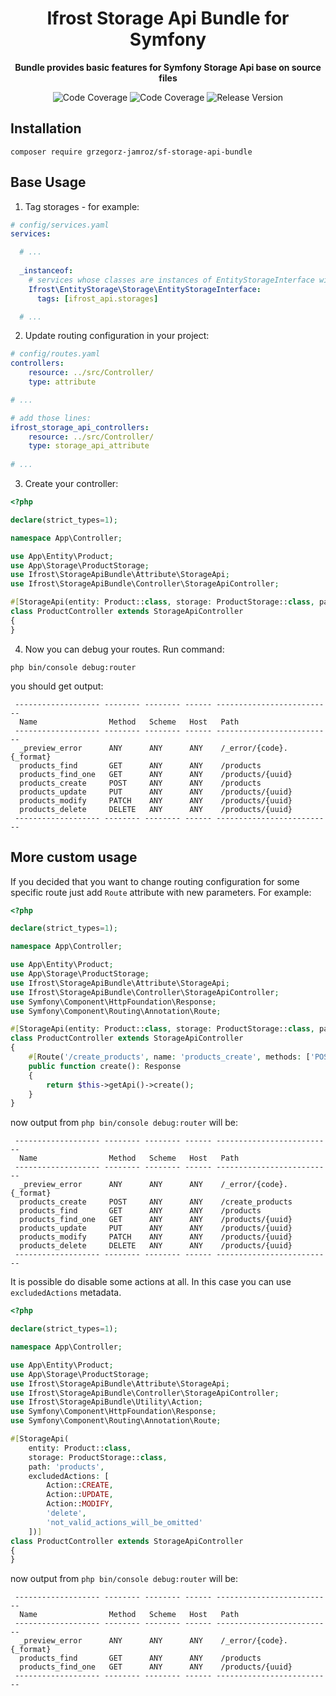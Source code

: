 <h1 align="center">Ifrost Storage Api Bundle for Symfony</h1>

<p align="center">
    <strong>Bundle provides basic features for Symfony Storage Api base on source files</strong>
</p>

<p align="center">
    <img src="https://img.shields.io/badge/php->=8.1-blue?colorB=%238892BF" alt="Code Coverage">  
    <img src="https://img.shields.io/badge/coverage-100%25-brightgreen" alt="Code Coverage">   
    <img src="https://img.shields.io/badge/release-v6.1.5-blue" alt="Release Version">   
</p>

## Installation

```
composer require grzegorz-jamroz/sf-storage-api-bundle
```

## Base Usage
1. Tag storages - for example:

```yaml
# config/services.yaml
services:

  # ...
  
  _instanceof:
    # services whose classes are instances of EntityStorageInterface will be tagged automatically
    Ifrost\EntityStorage\Storage\EntityStorageInterface:
      tags: [ifrost_api.storages]

  # ...
```

2. Update routing configuration in your project:

```yaml
# config/routes.yaml
controllers:
    resource: ../src/Controller/
    type: attribute

# ...

# add those lines:
ifrost_storage_api_controllers:
    resource: ../src/Controller/
    type: storage_api_attribute
    
# ...
```

3. Create your controller:

```php
<?php

declare(strict_types=1);

namespace App\Controller;

use App\Entity\Product;
use App\Storage\ProductStorage;
use Ifrost\StorageApiBundle\Attribute\StorageApi;
use Ifrost\StorageApiBundle\Controller\StorageApiController;

#[StorageApi(entity: Product::class, storage: ProductStorage::class, path: 'products')]
class ProductController extends StorageApiController
{
}
```

4. Now you can debug your routes. Run command:

```
php bin/console debug:router
```

you should get output:

```
 ------------------- -------- -------- ------ -------------------------- 
  Name                Method   Scheme   Host   Path                      
 ------------------- -------- -------- ------ -------------------------- 
  _preview_error      ANY      ANY      ANY    /_error/{code}.{_format}  
  products_find       GET      ANY      ANY    /products                 
  products_find_one   GET      ANY      ANY    /products/{uuid}          
  products_create     POST     ANY      ANY    /products                 
  products_update     PUT      ANY      ANY    /products/{uuid}          
  products_modify     PATCH    ANY      ANY    /products/{uuid}          
  products_delete     DELETE   ANY      ANY    /products/{uuid}          
 ------------------- -------- -------- ------ -------------------------- 
```

## More custom usage

If you decided that you want to change routing configuration for some specific route just add `Route` attribute with new parameters. For example:

```php
<?php

declare(strict_types=1);

namespace App\Controller;

use App\Entity\Product;
use App\Storage\ProductStorage;
use Ifrost\StorageApiBundle\Attribute\StorageApi;
use Ifrost\StorageApiBundle\Controller\StorageApiController;
use Symfony\Component\HttpFoundation\Response;
use Symfony\Component\Routing\Annotation\Route;

#[StorageApi(entity: Product::class, storage: ProductStorage::class, path: 'products')]
class ProductController extends StorageApiController
{
    #[Route('/create_products', name: 'products_create', methods: ['POST'])]
    public function create(): Response
    {
        return $this->getApi()->create();
    }
}
```

now output from `php bin/console debug:router` will be:

```
 ------------------- -------- -------- ------ -------------------------- 
  Name                Method   Scheme   Host   Path                      
 ------------------- -------- -------- ------ -------------------------- 
  _preview_error      ANY      ANY      ANY    /_error/{code}.{_format}  
  products_create     POST     ANY      ANY    /create_products          
  products_find       GET      ANY      ANY    /products                 
  products_find_one   GET      ANY      ANY    /products/{uuid}          
  products_update     PUT      ANY      ANY    /products/{uuid}          
  products_modify     PATCH    ANY      ANY    /products/{uuid}          
  products_delete     DELETE   ANY      ANY    /products/{uuid}          
 ------------------- -------- -------- ------ -------------------------- 
```

It is possible do disable some actions at all. In this case you can use `excludedActions` metadata.

```php
<?php

declare(strict_types=1);

namespace App\Controller;

use App\Entity\Product;
use App\Storage\ProductStorage;
use Ifrost\StorageApiBundle\Attribute\StorageApi;
use Ifrost\StorageApiBundle\Controller\StorageApiController;
use Ifrost\StorageApiBundle\Utility\Action;
use Symfony\Component\HttpFoundation\Response;
use Symfony\Component\Routing\Annotation\Route;

#[StorageApi(
    entity: Product::class,
    storage: ProductStorage::class,
    path: 'products',
    excludedActions: [
        Action::CREATE,
        Action::UPDATE,
        Action::MODIFY,
        'delete',
        'not_valid_actions_will_be_omitted'
    ])]
class ProductController extends StorageApiController
{
}
```

now output from `php bin/console debug:router` will be:

```
 ------------------- -------- -------- ------ --------------------------
  Name                Method   Scheme   Host   Path
 ------------------- -------- -------- ------ --------------------------
  _preview_error      ANY      ANY      ANY    /_error/{code}.{_format}
  products_find       GET      ANY      ANY    /products
  products_find_one   GET      ANY      ANY    /products/{uuid}
 ------------------- -------- -------- ------ --------------------------
```
